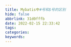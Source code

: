 ```yaml
---
title: Mybatis中#号和$号的区别
hide: false
abbrlink: 31d0fffb
date: 2022-02-15 22:33:42
tags:
categories:
keywords:
---
```

